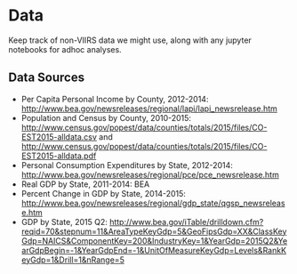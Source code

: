 # Data

Keep track of non-VIIRS data we might use, along with any jupyter notebooks for adhoc analyses.

## Data Sources
- Per Capita Personal Income by County, 2012-2014: http://www.bea.gov/newsreleases/regional/lapi/lapi_newsrelease.htm
- Population and Census by County, 2010-2015: http://www.census.gov/popest/data/counties/totals/2015/files/CO-EST2015-alldata.csv and http://www.census.gov/popest/data/counties/totals/2015/files/CO-EST2015-alldata.pdf
- Personal Consumption Expenditures by State, 2012-2014: http://www.bea.gov/newsreleases/regional/pce/pce_newsrelease.htm
- Real GDP by State, 2011-2014: BEA
- Percent Change in GDP by State, 2014-2015: http://www.bea.gov/newsreleases/regional/gdp_state/qgsp_newsrelease.htm
- GDP by State, 2015 Q2: http://www.bea.gov/iTable/drilldown.cfm?reqid=70&stepnum=11&AreaTypeKeyGdp=5&GeoFipsGdp=XX&ClassKeyGdp=NAICS&ComponentKey=200&IndustryKey=1&YearGdp=2015Q2&YearGdpBegin=-1&YearGdpEnd=-1&UnitOfMeasureKeyGdp=Levels&RankKeyGdp=1&Drill=1&nRange=5
